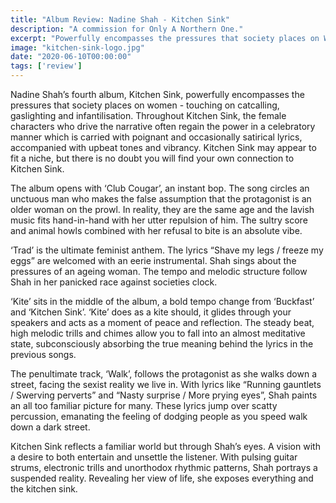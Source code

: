 ```yaml
---
title: "Album Review: Nadine Shah - Kitchen Sink"
description: "A commission for Only A Northern One."
excerpt: "Powerfully encompasses the pressures that society places on Women... She exposes everything and the kitchen sink."
image: "kitchen-sink-logo.jpg"
date: "2020-06-10T00:00:00"
tags: ['review']
---
```


Nadine Shah’s fourth album, Kitchen Sink, powerfully encompasses the pressures that society places on women - touching on catcalling, gaslighting and infantilisation. Throughout Kitchen Sink, the female characters who drive the narrative often regain the power in a celebratory manner which is carried with poignant and occasionally satirical lyrics, accompanied with upbeat tones and vibrancy. Kitchen Sink may appear to fit a niche, but there is no doubt you will find your own connection to Kitchen Sink.


The album opens with ‘Club Cougar’, an instant bop. The song circles an unctuous man who makes the false assumption that the protagonist is an older woman on the prowl. In reality, they are the same age and the lavish music fits hand-in-hand with her utter repulsion of him. The sultry score and animal howls combined with her refusal to bite is an absolute vibe.


‘Trad’ is the ultimate feminist anthem. The lyrics “Shave my legs / freeze my eggs” are welcomed with an eerie instrumental. Shah sings about the pressures of an ageing woman. The tempo and melodic structure follow Shah in her panicked race against societies clock.


‘Kite’ sits in the middle of the album, a bold tempo change from ‘Buckfast’ and ‘Kitchen Sink’. ‘Kite’ does as a kite should, it glides through your speakers and acts as a moment of peace and reflection. The steady beat, high melodic trills and chimes allow you to fall into an almost meditative state, subconsciously absorbing the true meaning behind the lyrics in the previous songs.


The penultimate track, ‘Walk’, follows the protagonist as she walks down a street, facing the sexist reality we live in. With lyrics like “Running gauntlets / Swerving perverts” and “Nasty surprise / More prying eyes”, Shah paints an all too familiar picture for many. These lyrics jump over scatty percussion, emanating the feeling of dodging people as you speed walk down a dark street.


Kitchen Sink reflects a familiar world but through Shah’s eyes. A vision with a desire to both entertain and unsettle the listener. With pulsing guitar strums, electronic trills and unorthodox rhythmic patterns, Shah portrays a suspended reality. Revealing her view of life, she exposes everything and the kitchen sink.
